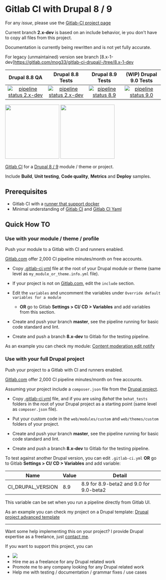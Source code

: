 # Gitlab CI with Drupal 8 / 9

For any *issue*, please use the [Gitlab-CI project page](https://gitlab.com/mog33/gitlab-ci-drupal/-/issues)

Current branch **2.x-dev** is based on an include behavior, ie you don't have to copy all files from this project.

Documentation is currently being rewritten and is not yet fully accurate.

For legacy (unmaintained) version see branch [8.x-1-dev]https://gitlab.com/mog33/gitlab-ci-drupal/-/tree/8.x-1-dev

Drupal 8.8 QA | Drupal 8.8 Tests | Drupal 8.9 Tests | (WIP) Drupal 9.0 Tests
:---:|:---:|:---:|:---:
[![pipeline status 2.x-dev](https://gitlab.com/mog33/gitlab-ci-drupal/badges/2.x-dev/pipeline.svg)](https://gitlab.com/mog33/gitlab-ci-drupal/commits/master) | [![pipeline status 2.x-dev](https://gitlab.com/mog33/gitlab-ci-drupal/badges/2.x-dev/pipeline.svg)](https://gitlab.com/mog33/gitlab-ci-drupal/commits/2.x-dev) | [![pipeline status 8.9](https://gitlab.com/mog33/gitlab-ci-drupal/badges/2.x-dev/pipeline.svg)](https://gitlab.com/mog33/gitlab-ci-drupal/commits/testing-8.9) | [![pipeline status 9.0](https://gitlab.com/mog33/gitlab-ci-drupal/badges/2.x-dev/pipeline.svg)](https://gitlab.com/mog33/gitlab-ci-drupal/commits/testing-9.0)

<img src="https://www.drupal.org/files/druplicon-small.png" width="175">
<img src="https://about.gitlab.com/images/ci/gitlab-ci-cd-logo_2x.png" width="175">

[Gitlab CI](https://docs.gitlab.com/ee/ci/README.html) for a
[Drupal 8 / 9](https://www.drupal.org) module / theme or project.

Include **Build**,
**Unit testing**, **Code quality**, **Metrics** and **Deploy** samples.

## Prerequisites

- Gitlab CI with a [runner that support docker](https://docs.gitlab.com/runner/)
- Minimal understanding of [Gitlab CI](https://about.gitlab.com/features/gitlab-ci-cd/) and [Gitlab CI Yaml](https://docs.gitlab.com/ee/ci/yaml)

## Quick How TO

### Use with your module / theme / profile

Push your module to a Gitlab with CI and runners enabled.

[Gitlab.com](https://gitlab.com) offer 2,000 CI pipeline minutes/month on free
accounts.

- Copy [.gitlab-ci.yml](https://gitlab.com/mog33/gitlab-ci-drupal/-/blob/2.x-dev/.gitlab-ci.yml) file at the root of your Drupal module or theme (same level as `my_module_or_theme.info.yml` file).

- If your project is not on [Gitlab.com](https://gitlab.com), edit the `include` section.

- Edit the `variables` and uncomment the variables under `Override default variables for a module`

  - **OR** go to Gitlab **Settings > CI/ CD > Variables** and add variables from this section.

- Create and push your branch **master**, see the pipeline running for basic code standard and lint.

- Create and push a branch **8.x-dev** to Gitlab for the testing pipeline.

As an example you can check my module:
[Content moderation edit notify](https://gitlab.com/mog33/content_moderation_edit_notify)

### Use with your full Drupal project

Push your project to a Gitlab with CI and runners enabled.

[Gitlab.com](https://gitlab.com) offer 2,000 CI pipeline minutes/month on free
accounts.

Assuming your project include a `composer.json` file from the [Drupal project](https://www.drupal.org/docs/develop/using-composer/using-composer-to-install-drupal-and-manage-dependencies).

- Copy [.gitlab-ci.yml](https://gitlab.com/mog33/gitlab-ci-drupal/-/blob/2.x-dev/.gitlab-ci.yml) file, and if you are using _Behat_ the `behat_tests` folders in
the root of your Drupal project as a starting point (same level as `composer.json` file).

- Put your custom code in the `web/modules/custom` and `web/themes/custom` folders of your project.

- Create and push your branch **master**, see the pipeline running for basic code standard and lint.

- Create and push a branch **8.x-dev** to Gitlab for the testing pipeline.

To test against another Drupal version, you can edit `.gitlab-ci.yml` **OR** go to Gitlab **Settings > CI/ CD > Variables** and add variable:

| Name | Value | Detail |
|-|-|-|
| CI_DRUPAL_VERSION | 8.9 | 8.9 for 8.9-beta2 and 9.0 for 9.0-beta2 |

This variable can be set when you run a pipeline directly from Gitlab  UI.

As an example you can check my project on a Drupal template:
[Drupal project advanced template](https://gitlab.com/mog33/drupal-composer-advanced-template)

----

Want some help implementing this on your project? I provide Drupal expertise
as a freelance, just [contact me](https://developpeur-drupal.com/en).

If you want to support this project, you can

- [<img src="https://www.drupal.org/files/images/buy_me_a_coffee.png">](https://bit.ly/34jPKcE)
- Hire me as a freelance for any Drupal related work
- Promote me to any company looking for any Drupal related work
- Help me with testing / documentation / grammar fixes / use cases
